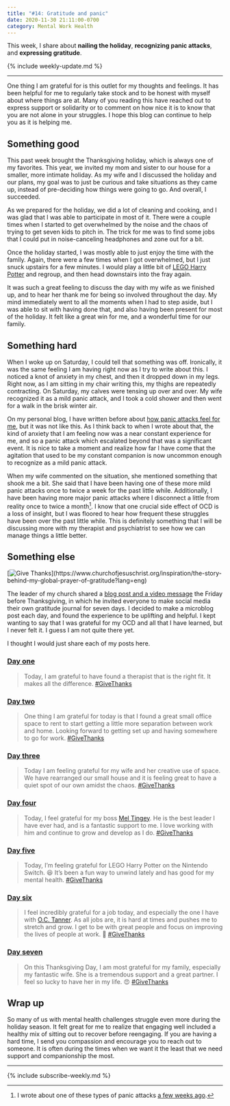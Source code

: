 ```yaml
---
title: "#14: Gratitude and panic"
date: 2020-11-30 21:11:00-0700
category: Mental Work Health
---
```


This week, I share about **nailing the holiday**, **recognizing panic attacks**, and **expressing gratitude**.

{% include weekly-update.md %}

***

One thing I am grateful for is this outlet for my thoughts and feelings. It has been helpful for me to regularly take stock and to be honest with myself about where things are at. Many of you reading this have reached out to express support or solidarity or to comment on how nice it is to know that you are not alone in your struggles. I hope this blog can continue to help you as it is helping me.


## Something good

This past week brought the Thanksgiving holiday, which is always one of my favorites. This year, we invited my mom and sister to our house for a smaller, more intimate holiday. As my wife and I discussed the holiday and our plans, my goal was to just be curious and take situations as they came up, instead of pre-deciding how things were going to go. And overall, I succeeded.

As we prepared for the holiday, we did a lot of cleaning and cooking, and I was glad that I was able to participate in most of it. There were a couple times when I started to get overwhelmed by the noise and the chaos of trying to get seven kids to pitch in. The trick for me was to find some jobs that I could put in noise-canceling headphones and zone out for a bit.

Once the holiday started, I was mostly able to just enjoy the time with the family. Again, there were a few times when I got overwhelmed, but I just snuck upstairs for a few minutes. I would play a little bit of [LEGO Harry Potter](https://en.wikipedia.org/wiki/Lego_Harry_Potter:_Years_1%E2%80%934) and regroup, and then head downstairs into the fray again.

It was such a great feeling to discuss the day with my wife as we finished up, and to hear her thank me for being so involved throughout the day. My mind immediately went to all the moments when I had to step aside, but I was able to sit with having done that, and also having been present for most of the holiday. It felt like a great win for me, and a wonderful time for our family.


## Something hard

When I woke up on Saturday, I could tell that something was off. Ironically, it was the same feeling I am having right now as I try to write about this. I noticed a knot of anxiety in my chest, and then it dropped down in my legs. Right now, as I am sitting in my chair writing this, my thighs are repeatedly contracting. On Saturday, my calves were tensing up over and over. My wife recognized it as a mild panic attack, and I took a cold shower and then went for a walk in the brisk winter air.

On my personal blog, I have written before about [how panic attacks feel for me](https://www.bennorris.org/2019/03/22/what-physical-panic.html), but it was not like this. As I think back to when I wrote about that, the kind of anxiety that I am feeling now was a near constant experience for me, and so a panic attack which escalated beyond that was a significant event. It is nice to take a moment and realize how far I have come that the agitation that used to be my constant companion is now uncommon enough to recognize as a mild panic attack.

When my wife commented on the situation, she mentioned something that shook me a bit. She said that I have been having one of these more mild panic attacks once to twice a week for the past little while. Additionally, I have been having more major panic attacks where I disconnect a little from reality once to twice a month[^1]. I know that one crucial side effect of OCD is a loss of insight, but I was floored to hear how frequent these struggles have been over the past little while. This is definitely something that I will be discussing more with my therapist and psychiatrist to see how we can manage things a little better.


## Something else

[![Give Thanks](https://www.mentalworkhealth.org/uploads/2020/ae386aed14.jpg")](https://www.churchofjesuschrist.org/inspiration/the-story-behind-my-global-prayer-of-gratitude?lang=eng)

The leader of my church shared a [blog post and a video message](https://www.churchofjesuschrist.org/inspiration/the-story-behind-my-global-prayer-of-gratitude?lang=eng) the Friday before Thanksgiving, in which he invited everyone to make social media their own gratitude journal for seven days. I decided to make a microblog post each day, and found the experience to be uplifting and helpful. I kept wanting to say that I was grateful for my OCD and all that I have learned, but I never felt it. I guess I am not quite there yet.

I thought I would just share each of my posts here.


### [Day one](https://bennorris.org/2020/11/20/today-i-am)

> Today, I am grateful to have found a therapist that is the right fit. It makes all the difference. [#GiveThanks](https://www.churchofjesuschrist.org/inspiration/the-story-behind-my-global-prayer-of-gratitude)

### [Day two](https://bennorris.org/2020/11/22/one-thing-i)

> One thing I am grateful for today is that I found a great small office space to rent to start getting a little more separation between work and home. Looking forward to getting set up and having somewhere to go for work. [#GiveThanks](https://www.churchofjesuschrist.org/inspiration/the-story-behind-my-global-prayer-of-gratitude)

### [Day three](https://bennorris.org/2020/11/22/today-i-am)

> Today I am feeling grateful for my wife and her creative use of space. We have rearranged our small house and it is feeling great to have a quiet spot of our own amidst the chaos. [#GiveThanks](https://www.churchofjesuschrist.org/inspiration/the-story-behind-my-global-prayer-of-gratitude)

### [Day four](https://bennorris.org/2020/11/23/today-i-feel)

> Today, I feel grateful for my boss [Mel Tingey](https://www.linkedin.com/in/meltingey). He is the best leader I have ever had, and is a fantastic support to me. I love working with him and continue to grow and develop as I do. [#GiveThanks](https://www.churchofjesuschrist.org/inspiration/the-story-behind-my-global-prayer-of-gratitude)

### [Day five](https://bennorris.org/2020/11/24/today-im-feeling)

> Today, I’m feeling grateful for LEGO Harry Potter on the Nintendo Switch. 😆 It’s been a fun way to unwind lately and has good for my mental health. [#GiveThanks](https://www.churchofjesuschrist.org/inspiration/the-story-behind-my-global-prayer-of-gratitude)

### [Day six](https://bennorris.org/2020/11/25/i-feel-incredibly)

> I feel incredibly grateful for a job today, and especially the one I have with [O.C. Tanner](https://www.octanner.com). As all jobs are, it is hard at times and pushes me to stretch and grow. I get to be with great people and focus on improving the lives of people at work. 🥰 [#GiveThanks](https://www.churchofjesuschrist.org/inspiration/the-story-behind-my-global-prayer-of-gratitude)

### [Day seven](https://bennorris.org/2020/11/26/on-this-thanksgiving)

>  On this Thanksgiving Day, I am most grateful for my family, especially my fantastic wife. She is a tremendous support and a great partner. I feel so lucky to have her in my life. 😍 [#GiveThanks](https://www.churchofjesuschrist.org/inspiration/the-story-behind-my-global-prayer-of-gratitude)


## Wrap up

So many of us with mental health challenges struggle even more during the holiday season. It felt great for me to realize that engaging well included a healthy mix of sitting out to recover before reengaging. If you are having a hard time, I send you compassion and encourage you to reach out to someone. It is often during the times when we want it the least that we need support and companionship the most.

***
{% include subscribe-weekly.md %}

[^1]: I wrote about one of these types of panic attacks [a few weeks ago](https://www.mentalworkhealth.org/2020/11/16/a-slight-breakdown.html).